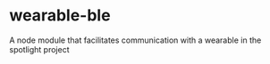 # wearable-ble
A node module that facilitates communication with a wearable in the spotlight project
